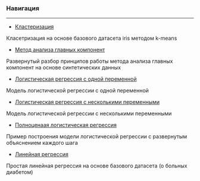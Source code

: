 
### Навигация
----
* [Кластеризация](https://github.com/Alexander-768/Ml_and_EDA_analysis/blob/main/Ml_analysis/cluster_analysis_k_means_on_iris.ipynb)

Класетризация на основе базового датасета iris методом k-means

* [Метод анализа главных компонент](https://github.com/Alexander-768/Ml_and_EDA_analysis/blob/main/Ml_analysis/cluster_analysis_k_means_on_iris.ipynb)

Развернутый разбор принципов работы метода анализа главных компонент на основе синтетических данных

* [Логистическая регрессия с одной переменной](https://github.com/Alexander-768/Ml_and_EDA_analysis/blob/main/Ml_analysis/logistic_regression_with_1_variable.ipynb)

Модель логистической регрессии с одной переменной 

* [Логистическая регрессия с несколькими переменными](https://github.com/Alexander-768/Ml_and_EDA_analysis/blob/main/Ml_analysis/Logistic_regression_with_many_variables.ipynb)

Модель логистической регрессии с несколькими переменными  

* [Полноценаая логистическая регрессия](https://github.com/Alexander-768/Ml_and_EDA_analysis/blob/main/Ml_analysis/Logistic_regression.ipynb)

Пример построения модели логистической регрессии с развернутым объяснением каждого шага

* [Линейная регрессия](https://github.com/Alexander-768/Ml_and_EDA_analysis/blob/main/Ml_analysis/simple_regression_of_diabetes.ipynb)

Простая линейная регрессия на основе базового датасета (о больных диабетом)
